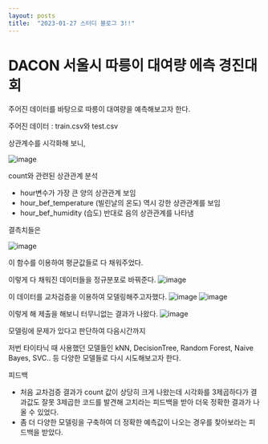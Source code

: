 ```yaml
---
layout: posts
title:  "2023-01-27 스터디 블로그 3!!"
---
```


# DACON 서울시 따릉이 대여량 에측 경진대회

주어진 데이터를 바탕으로 따릉이 대여량을 예측해보고자 한다.

주어진 데이터 : train.csv와 test.csv

상관계수를 시각화해 보니,

![image](https://user-images.githubusercontent.com/122075306/215114793-39a1dbaa-c1e0-45d3-9664-b403f6575d23.png)

count와 관련된 상관관계 분석
- hour변수가 가장 큰 양의 상관관계 보임
- hour_bef_temperature (빌린날의 온도) 역시 강한 상관관계를 보임
- hour_bef_humidity (습도) 반대로 음의 상관관계를 나타냄

결측치들은

![image](https://user-images.githubusercontent.com/122075306/215115222-2bf328fd-0b30-4da9-9430-c7a11bc8d03a.png)

이 함수를 이용하여 평균값들로 다 채워주었다.

이렇게 다 채워진 데이터들을 정규분포로 바꿔준다.
![image](https://user-images.githubusercontent.com/122075306/215115806-cac1c3c1-75e8-47a6-b65d-ba51a5ae35ec.png)

이 데이터를 교차검증을 이용하여 모델링해주고자했다.
![image](https://user-images.githubusercontent.com/122075306/215116227-6c5b3e83-cb7d-4211-8e58-90e3f4e2a1ce.png)
![image](https://user-images.githubusercontent.com/122075306/215116483-e9a6c883-0e02-4ce8-8d7c-d4e45aaf0478.png)

이렇게 해 제출을 해보니 터무니없는 결과가 나왔다.
![image](https://user-images.githubusercontent.com/122075306/215116701-745e7991-1ea5-46c7-a7d7-b7cc2b75f861.png)

모델링에 문제가 있다고 판단하여 다음시간까지

저번 타이타닉 때 사용했던 모델들인 kNN, DecisionTree, Random Forest, Naive Bayes, SVC.. 등 다양한  모델들로 다시 시도해보고자 한다.

피드백
- 처음 교차검증 결과가 count 값이 상당히 크게 나왔는데 시각화를 3제곱하다가 결과값도 잘못 3제곱한 코드를 발견해 고치라는 피드백을 받아 더욱 정확한 결과가 나올 수 있었다.
- 좀 더 다양한 모델링을 구축하여 더 정확한 예측값이 나오는 경우를 찾아보라는 피드백을 받았다.
